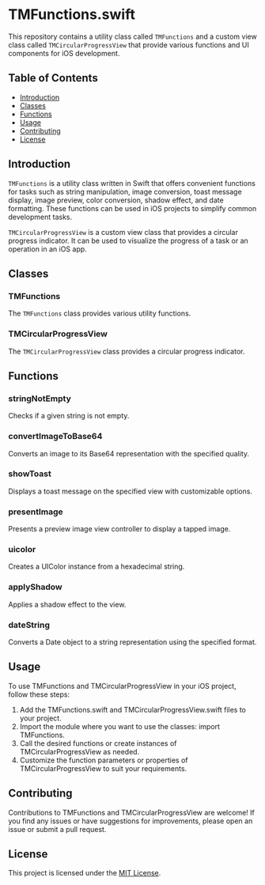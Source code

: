 # TMFunctions.swift

This repository contains a utility class called `TMFunctions` and a custom view class called `TMCircularProgressView` that provide various functions and UI components for iOS development.

## Table of Contents

- [Introduction](#introduction)
- [Classes](#classes)
- [Functions](#functions)
- [Usage](#usage)
- [Contributing](#contributing)
- [License](#license)

## Introduction

`TMFunctions` is a utility class written in Swift that offers convenient functions for tasks such as string manipulation, image conversion, toast message display, image preview, color conversion, shadow effect, and date formatting. These functions can be used in iOS projects to simplify common development tasks.

`TMCircularProgressView` is a custom view class that provides a circular progress indicator. It can be used to visualize the progress of a task or an operation in an iOS app.

## Classes

### TMFunctions
The `TMFunctions` class provides various utility functions.

### TMCircularProgressView
The `TMCircularProgressView` class provides a circular progress indicator.

## Functions

### stringNotEmpty
Checks if a given string is not empty.

### convertImageToBase64
Converts an image to its Base64 representation with the specified quality.

### showToast
Displays a toast message on the specified view with customizable options.

### presentImage
Presents a preview image view controller to display a tapped image.

### uicolor
Creates a UIColor instance from a hexadecimal string.

### applyShadow
Applies a shadow effect to the view.

### dateString
Converts a Date object to a string representation using the specified format.

## Usage
To use TMFunctions and TMCircularProgressView in your iOS project, follow these steps:

1. Add the TMFunctions.swift and TMCircularProgressView.swift files to your project.
2. Import the module where you want to use the classes: import TMFunctions.
3. Call the desired functions or create instances of TMCircularProgressView as needed.
4. Customize the function parameters or properties of TMCircularProgressView to suit your requirements.

## Contributing
Contributions to TMFunctions and TMCircularProgressView are welcome! If you find any issues or have suggestions for improvements, please open an issue or submit a pull request.

## License
This project is licensed under the [MIT License](LICENSE.txt).
